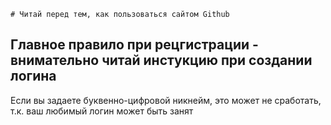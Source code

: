     # Читай перед тем, как пользоваться сайтом Github

## Главное правило при рецгистрации - внимательно читай инстукцию при создании логина

Если вы задаете буквенно-цифровой никнейм, это может не сработать, т.к. ваш любимый логин может быть занят